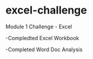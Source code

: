 # excel-challenge
Module 1 Challenge - Excel

-Compledted Excel Workbook

-Completed Word Doc Analysis
